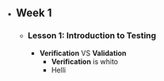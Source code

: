 - ## Week 1
	- ### Lesson 1: Introduction to Testing
		- **Verification** VS **Validation**
			- **Verification** is whito
			- Helli